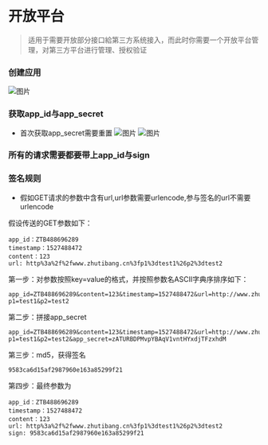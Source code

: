 # 开放平台
> 适用于需要开放部分接口給第三方系统接入，而此时你需要一个开放平台管理，对第三方平台进行管理、授权验证

### 创建应用
![图片](https://dn-coding-net-production-pp.qbox.me/5fa9a386-d580-4a8b-9fa2-f4cae1fdb34e.png)

### 获取app_id与app_secret
- 首次获取app_secret需要重置
![图片](https://dn-coding-net-production-pp.qbox.me/6817b8b1-81ed-4537-a8b2-5e3b8f55b157.png)
![图片](https://dn-coding-net-production-pp.qbox.me/ff6eb91a-055c-4600-8cbe-0c5e52bd0312.png)

### 所有的请求需要都要带上app_id与sign

### 签名规则

- 假如GET请求的参数中含有url,url参数需要urlencode,参与签名的url不需要urlencode

假设传送的GET参数如下：
```
app_id：ZTB488696289
timestamp：1527488472
content：123
url: http%3a%2f%2fwww.zhutibang.cn%3fp1%3dtest1%26p2%3dtest2
```

第一步：对参数按照key=value的格式，并按照参数名ASCII字典序排序如下：
```
app_id=ZTB488696289&content=123&timestamp=1527488472&url=http://www.zhutibang.cn?p1=test1&p2=test2
```
第二步：拼接app_secret
```
app_id=ZTB488696289&content=123&timestamp=1527488472&url=http://www.zhutibang.cn?p1=test1&p2=test2&app_secret=zATURBDPMvpYBAqV1vntHYxdjTFzxhdM
```
第三步：md5，获得签名
```
9583ca6d15af2987960e163a85299f21
```
第四步：最终参数为
```
app_id：ZTB488696289
timestamp：1527488472
content：123
url: http%3a%2f%2fwww.zhutibang.cn%3fp1%3dtest1%26p2%3dtest2
sign: 9583ca6d15af2987960e163a85299f21
```

